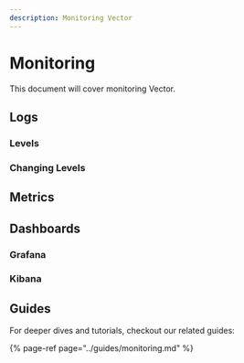 ```yaml
---
description: Monitoring Vector
---
```


# Monitoring

This document will cover monitoring Vector.

## Logs

### Levels

### Changing Levels

## Metrics

## Dashboards

### Grafana

### Kibana

## Guides

For deeper dives and tutorials, checkout our related guides:

{% page-ref page="../guides/monitoring.md" %}

